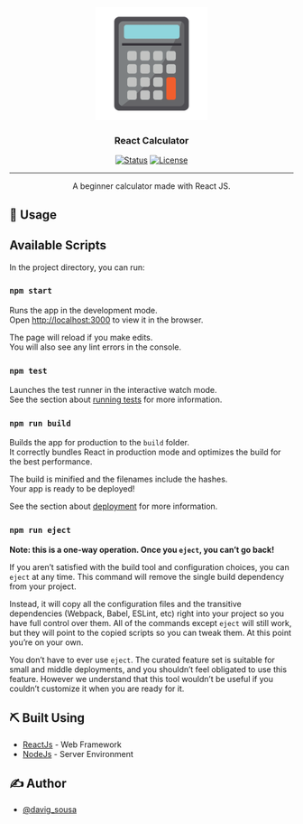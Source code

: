 <p align="center">
  <a href="https://github.com/davig-sousa/calculator-react" rel="noopener">
 <img width=200px height=200px src="./736663fe6f9e03fcb39ace9020c42b4c---cone-estacion--rio-de-calculadora-by-vexels.png" alt="Project logo"></a>
</p>

<h3 align="center">React Calculator</h3>

<div align="center">

[![Status](https://img.shields.io/badge/status-active-success.svg)]()
[![License](https://img.shields.io/badge/license-MIT-blue.svg)](/LICENSE)

</div>

---

<p align="center"> A beginner calculator made with React JS.
    <br> 
</p>

## 🎈 Usage <a name="usage"></a>


## Available Scripts

In the project directory, you can run:

### `npm start`

Runs the app in the development mode.<br>
Open [http://localhost:3000](http://localhost:3000) to view it in the browser.

The page will reload if you make edits.<br>
You will also see any lint errors in the console.

### `npm test`

Launches the test runner in the interactive watch mode.<br>
See the section about [running tests](https://facebook.github.io/create-react-app/docs/running-tests) for more information.

### `npm run build`

Builds the app for production to the `build` folder.<br>
It correctly bundles React in production mode and optimizes the build for the best performance.

The build is minified and the filenames include the hashes.<br>
Your app is ready to be deployed!

See the section about [deployment](https://facebook.github.io/create-react-app/docs/deployment) for more information.

### `npm run eject`

**Note: this is a one-way operation. Once you `eject`, you can’t go back!**

If you aren’t satisfied with the build tool and configuration choices, you can `eject` at any time. This command will remove the single build dependency from your project.

Instead, it will copy all the configuration files and the transitive dependencies (Webpack, Babel, ESLint, etc) right into your project so you have full control over them. All of the commands except `eject` will still work, but they will point to the copied scripts so you can tweak them. At this point you’re on your own.

You don’t have to ever use `eject`. The curated feature set is suitable for small and middle deployments, and you shouldn’t feel obligated to use this feature. However we understand that this tool wouldn’t be useful if you couldn’t customize it when you are ready for it.

## ⛏️ Built Using <a name = "built_using"></a>

- [ReactJs](https://pt-br.reactjs.org/) - Web Framework
- [NodeJs](https://nodejs.org/en/) - Server Environment

## ✍️ Author <a name = "authors"></a>

- [@davig_sousa](https://instagram.com/davig_sousa)

